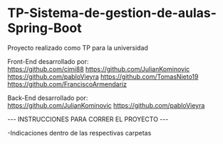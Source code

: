 # TP-Sistema-de-gestion-de-aulas-Spring-Boot
Proyecto realizado como TP para la universidad

Front-End desarrollado por:  
https://github.com/cimi88
https://github.com/JulianKominovic
https://github.com/pabloVieyra
https://github.com/TomasNieto19  
https://github.com/FranciscoArmendariz  

Back-End desarrollado por:  
https://github.com/JulianKominovic
https://github.com/pabloVieyra

--- INSTRUCCIONES PARA CORRER EL PROYECTO ---
 
 -Indicaciones dentro de las respectivas carpetas
